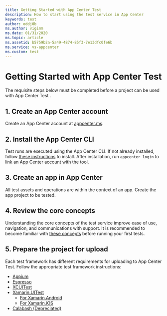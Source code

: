 ```yaml
---
title: Getting Started with App Center Test
description: How to start using the test service in App Center
keywords: test
author: oddj0b
ms.author: vigimm
ms.date: 01/31/2020
ms.topic: article
ms.assetid: b5759b2a-5a49-4874-85f3-7e13dfc0fe6b
ms.service: vs-appcenter
ms.custom: test
---
```


# Getting Started with App Center Test

The requisite steps below must be completed before a project can be used with App Center Test .

## 1. Create an App Center account
Create an App Center account at [appcenter.ms](https://appcenter.ms).

## 2. Install the App Center CLI
Test runs are executed using the App Center CLI. If not already installed, follow [these instructions](~/cli/index.md) to install. After installation, run `appcenter login` to link an App Center account with the tool.

## 3. Create an app in App Center
All test assets and operations are within the context of an app. Create the app project to be tested.

## 4. Review the core concepts
Understanding the core concepts of the test service improve ease of use, navigation, and communications with support. It is recommended to become familiar with [these concepts](~/test-cloud/core-concepts.md) before running your first tests.

## 5. Prepare the project for upload
Each test framework has different requirements for uploading to App Center Test. Follow the appropriate test framework instructions:

- [Appium](~/test-cloud/appium/preparing-for-upload.md)
- [Espresso](~/test-cloud/espresso/preparing-for-upload.md)
- [XCUITest](~/test-cloud/xcuitest/preparing-for-upload.md)
- [Xamarin.UITest](~/test-cloud/uitest/index.md)
    - [For Xamarin.Android](~/test-cloud/uitest/preparing-for-upload-android.md)
    - [For Xamarin.iOS](~/test-cloud/uitest/preparing-for-upload-ios.md)
- [Calabash (Depreciated)](~/test-cloud/calabash/preparing-for-upload.md)